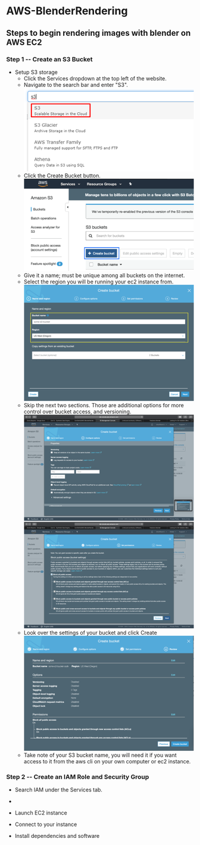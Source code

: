 # AWS-BlenderRendering

## Steps to begin rendering images with blender on AWS EC2

### Step 1 -- Create an S3 Bucket
  * Setup S3 storage
    * Click the Services dropdown at the top left of the website.
    * Navigate to the search bar and enter "S3".
    ![](./source-md/S3-1-SearchS3.png)
    * Click the Create Bucket button.
    ![](./source-md/S3-2-CreateBucket.png)
    * Give it a name; must be unique among all buckets on the internet.
    * Select the region you will be running your ec2 instance from.
    ![](./source-md/S3-3-SetNameAndRegion.png)
    * Skip the next two sections. 
        Those are additional options for more control over bucket access, and
        versioning.
    ![](./source-md/S3-4-SetVersioningAndLogging.png)
    ![](./source-md/S3-5-SetAccessLevels.png)
    * Look over the settings of your bucket and click Create
    ![](./source-md/S3-6-CreateBucket.png)
    * Take note of your S3 bucket name, you will need it if you want access to it from the aws cli on 
    your own computer or ec2 instance.
    
### Step 2 -- Create an IAM Role and Security Group
  * Search IAM under the Services tab.
  * 
  
  * Launch EC2 instance
  * Connect to your instance
  * Install dependencies and software
